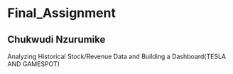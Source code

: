 # Final_Assignment

## Chukwudi Nzurumike

 Analyzing Historical Stock/Revenue Data and Building a Dashboard(TESLA AND GAMESPOT)
